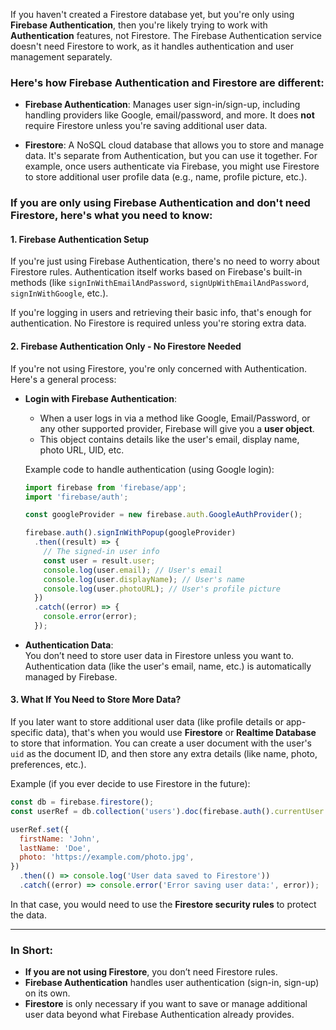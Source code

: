 If you haven't created a Firestore database yet, but you're only using **Firebase Authentication**, then you're likely trying to work with **Authentication** features, not Firestore. The Firebase Authentication service doesn't need Firestore to work, as it handles authentication and user management separately.

### Here's how Firebase Authentication and Firestore are different:

- **Firebase Authentication**: Manages user sign-in/sign-up, including handling providers like Google, email/password, and more. It does **not** require Firestore unless you're saving additional user data.
  
- **Firestore**: A NoSQL cloud database that allows you to store and manage data. It's separate from Authentication, but you can use it together. For example, once users authenticate via Firebase, you might use Firestore to store additional user profile data (e.g., name, profile picture, etc.).

### If you are **only using Firebase Authentication** and don't need Firestore, here's what you need to know:

#### 1. **Firebase Authentication** Setup
If you're just using Firebase Authentication, there's no need to worry about Firestore rules. Authentication itself works based on Firebase's built-in methods (like `signInWithEmailAndPassword`, `signUpWithEmailAndPassword`, `signInWithGoogle`, etc.).

If you're logging in users and retrieving their basic info, that's enough for authentication. No Firestore is required unless you're storing extra data.

#### 2. **Firebase Authentication Only - No Firestore Needed**

If you're not using Firestore, you're only concerned with Authentication. Here's a general process:

- **Login with Firebase Authentication**:
  - When a user logs in via a method like Google, Email/Password, or any other supported provider, Firebase will give you a **user object**.
  - This object contains details like the user's email, display name, photo URL, UID, etc.

  Example code to handle authentication (using Google login):

  ```javascript
  import firebase from 'firebase/app';
  import 'firebase/auth';

  const googleProvider = new firebase.auth.GoogleAuthProvider();

  firebase.auth().signInWithPopup(googleProvider)
    .then((result) => {
      // The signed-in user info
      const user = result.user;
      console.log(user.email); // User's email
      console.log(user.displayName); // User's name
      console.log(user.photoURL); // User's profile picture
    })
    .catch((error) => {
      console.error(error);
    });
  ```

- **Authentication Data**:  
  You don’t need to store user data in Firestore unless you want to. Authentication data (like the user's email, name, etc.) is automatically managed by Firebase.

#### 3. **What If You Need to Store More Data?**

If you later want to store additional user data (like profile details or app-specific data), that's when you would use **Firestore** or **Realtime Database** to store that information. You can create a user document with the user's `uid` as the document ID, and then store any extra details (like name, photo, preferences, etc.).

Example (if you ever decide to use Firestore in the future):

```javascript
const db = firebase.firestore();
const userRef = db.collection('users').doc(firebase.auth().currentUser.uid);

userRef.set({
  firstName: 'John',
  lastName: 'Doe',
  photo: 'https://example.com/photo.jpg',
})
  .then(() => console.log('User data saved to Firestore'))
  .catch((error) => console.error('Error saving user data:', error));
```

In that case, you would need to use the **Firestore security rules** to protect the data.

---

### In Short:
- **If you are not using Firestore**, you don’t need Firestore rules.
- **Firebase Authentication** handles user authentication (sign-in, sign-up) on its own.
- **Firestore** is only necessary if you want to save or manage additional user data beyond what Firebase Authentication already provides.